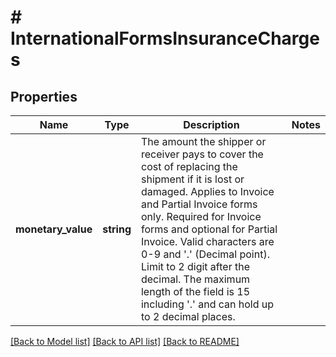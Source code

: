 # # InternationalFormsInsuranceCharges

## Properties

Name | Type | Description | Notes
------------ | ------------- | ------------- | -------------
**monetary_value** | **string** | The amount the shipper or receiver pays to cover the cost of replacing the shipment if it is lost or damaged.  Applies to Invoice and Partial Invoice forms only. Required for Invoice forms and optional for Partial Invoice. Valid characters are 0-9 and &#39;.&#39;  (Decimal point). Limit to 2 digit after the decimal. The maximum length of the field is 15 including &#39;.&#39; and can hold up to 2 decimal places. |

[[Back to Model list]](../../README.md#models) [[Back to API list]](../../README.md#endpoints) [[Back to README]](../../README.md)
